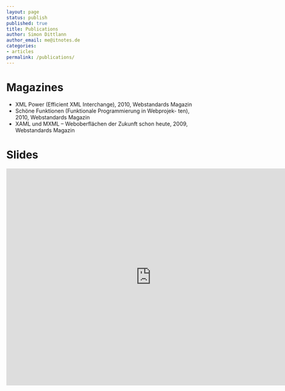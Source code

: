 ```yaml
---
layout: page
status: publish
published: true
title: Publications
author: Simon Dittlann
author_email: me@itnotes.de
categories:
- articles
permalink: /publications/
---
```


# Magazines
* XML Power (Efficient XML Interchange), 2010, Webstandards Magazin
* Schöne Funktionen (Funktionale Programmierung in Webprojek-
ten), 2010, Webstandards Magazin
* XAML und MXML – Weboberflächen der Zukunft schon heute, 2009, Webstandards Magazin

# Slides
<iframe src="http://www.slideshare.net/Pindar/slideshelf" width="760px" height="570px" frameborder="0" marginwidth="0" marginheight="0" scrolling="no" style="border:none;" allowfullscreen webkitallowfullscreen mozallowfullscreen></iframe>